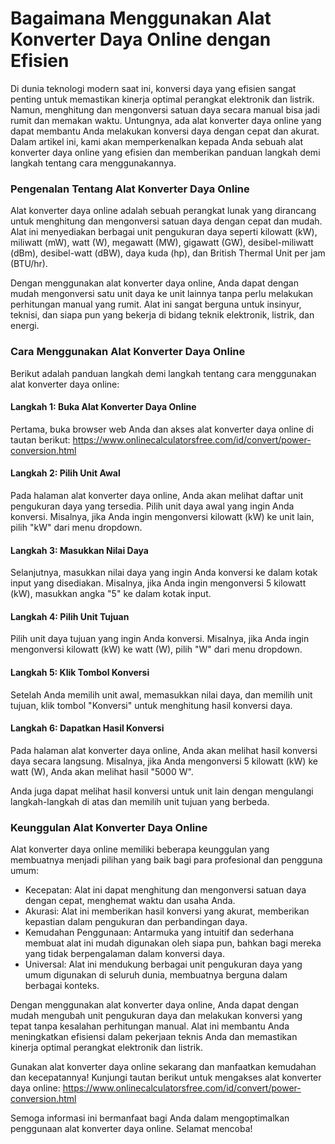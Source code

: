 Bagaimana Menggunakan Alat Konverter Daya Online dengan Efisien
===============================================================

Di dunia teknologi modern saat ini, konversi daya yang efisien sangat penting untuk memastikan kinerja optimal perangkat elektronik dan listrik. Namun, menghitung dan mengonversi satuan daya secara manual bisa jadi rumit dan memakan waktu. Untungnya, ada alat konverter daya online yang dapat membantu Anda melakukan konversi daya dengan cepat dan akurat. Dalam artikel ini, kami akan memperkenalkan kepada Anda sebuah alat konverter daya online yang efisien dan memberikan panduan langkah demi langkah tentang cara menggunakannya.

### Pengenalan Tentang Alat Konverter Daya Online

Alat konverter daya online adalah sebuah perangkat lunak yang dirancang untuk menghitung dan mengonversi satuan daya dengan cepat dan mudah. Alat ini menyediakan berbagai unit pengukuran daya seperti kilowatt (kW), miliwatt (mW), watt (W), megawatt (MW), gigawatt (GW), desibel-miliwatt (dBm), desibel-watt (dBW), daya kuda (hp), dan British Thermal Unit per jam (BTU/hr).

Dengan menggunakan alat konverter daya online, Anda dapat dengan mudah mengonversi satu unit daya ke unit lainnya tanpa perlu melakukan perhitungan manual yang rumit. Alat ini sangat berguna untuk insinyur, teknisi, dan siapa pun yang bekerja di bidang teknik elektronik, listrik, dan energi.

### Cara Menggunakan Alat Konverter Daya Online

Berikut adalah panduan langkah demi langkah tentang cara menggunakan alat konverter daya online:

#### Langkah 1: Buka Alat Konverter Daya Online

Pertama, buka browser web Anda dan akses alat konverter daya online di tautan berikut: <https://www.onlinecalculatorsfree.com/id/convert/power-conversion.html>

#### Langkah 2: Pilih Unit Awal

Pada halaman alat konverter daya online, Anda akan melihat daftar unit pengukuran daya yang tersedia. Pilih unit daya awal yang ingin Anda konversi. Misalnya, jika Anda ingin mengonversi kilowatt (kW) ke unit lain, pilih "kW" dari menu dropdown.

#### Langkah 3: Masukkan Nilai Daya

Selanjutnya, masukkan nilai daya yang ingin Anda konversi ke dalam kotak input yang disediakan. Misalnya, jika Anda ingin mengonversi 5 kilowatt (kW), masukkan angka "5" ke dalam kotak input.

#### Langkah 4: Pilih Unit Tujuan

Pilih unit daya tujuan yang ingin Anda konversi. Misalnya, jika Anda ingin mengonversi kilowatt (kW) ke watt (W), pilih "W" dari menu dropdown.

#### Langkah 5: Klik Tombol Konversi

Setelah Anda memilih unit awal, memasukkan nilai daya, dan memilih unit tujuan, klik tombol "Konversi" untuk menghitung hasil konversi daya.

#### Langkah 6: Dapatkan Hasil Konversi

Pada halaman alat konverter daya online, Anda akan melihat hasil konversi daya secara langsung. Misalnya, jika Anda mengonversi 5 kilowatt (kW) ke watt (W), Anda akan melihat hasil "5000 W".

Anda juga dapat melihat hasil konversi untuk unit lain dengan mengulangi langkah-langkah di atas dan memilih unit tujuan yang berbeda.

### Keunggulan Alat Konverter Daya Online

Alat konverter daya online memiliki beberapa keunggulan yang membuatnya menjadi pilihan yang baik bagi para profesional dan pengguna umum:

- Kecepatan: Alat ini dapat menghitung dan mengonversi satuan daya dengan cepat, menghemat waktu dan usaha Anda.
- Akurasi: Alat ini memberikan hasil konversi yang akurat, memberikan kepastian dalam pengukuran dan perbandingan daya.
- Kemudahan Penggunaan: Antarmuka yang intuitif dan sederhana membuat alat ini mudah digunakan oleh siapa pun, bahkan bagi mereka yang tidak berpengalaman dalam konversi daya.
- Universal: Alat ini mendukung berbagai unit pengukuran daya yang umum digunakan di seluruh dunia, membuatnya berguna dalam berbagai konteks.

Dengan menggunakan alat konverter daya online, Anda dapat dengan mudah mengubah unit pengukuran daya dan melakukan konversi yang tepat tanpa kesalahan perhitungan manual. Alat ini membantu Anda meningkatkan efisiensi dalam pekerjaan teknis Anda dan memastikan kinerja optimal perangkat elektronik dan listrik.

Gunakan alat konverter daya online sekarang dan manfaatkan kemudahan dan kecepatannya! Kunjungi tautan berikut untuk mengakses alat konverter daya online: <https://www.onlinecalculatorsfree.com/id/convert/power-conversion.html>

Semoga informasi ini bermanfaat bagi Anda dalam mengoptimalkan penggunaan alat konverter daya online. Selamat mencoba!